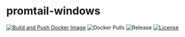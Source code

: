 # promtail-windows


[![Build and Push Docker Image](https://github.com/iquzart/promtail-windows/actions/workflows/build-and-push.yaml/badge.svg?branch=main)](https://github.com/iquzart/promtail-windows/actions/workflows/build-and-push.yaml)
![Docker Pulls](https://img.shields.io/docker/pulls/diquzart/promtail-win?style=flat-square)
![Release](https://img.shields.io/github/v/release/iquzart/promtail-windows?style=flat-square)
[![License](https://img.shields.io/:license-mit-blue.svg?style=flat-square)](https://badges.mit-license.org)

